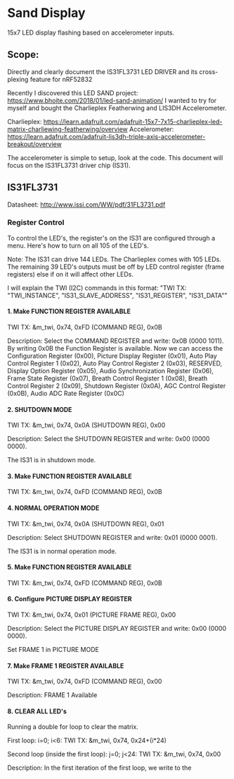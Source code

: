 # Sand Display
15x7 LED display flashing based on accelerometer inputs.

## Scope:
Directly and clearly document the IS31FL3731 LED DRIVER and its cross-plexing feature for nRF52832

Recently I discovered this LED SAND project: https://www.bhoite.com/2018/01/led-sand-animation/
I wanted to try for myself and bought the Charlieplex Featherwing and LIS3DH Accelerometer.

Charlieplex: https://learn.adafruit.com/adafruit-15x7-7x15-charlieplex-led-matrix-charliewing-featherwing/overview
Accelerometer: https://learn.adafruit.com/adafruit-lis3dh-triple-axis-accelerometer-breakout/overview

The accelerometer is simple to setup, look at the code. This document will focus on the IS31FL3731 driver chip (IS31).

## IS31FL3731
Datasheet: http://www.issi.com/WW/pdf/31FL3731.pdf

### Register Control
To control the LED's, the register's on the IS31 are configured through a menu. Here's how to turn on all 105 of the LED's.

Note: The IS31 can drive 144 LEDs. The Charlieplex comes with 105 LEDs. The remaining 39 LED's outputs must be off by LED control register (frame registers) else if on it will affect other LEDs.

I will explain the TWI (I2C) commands in this format: "TWI TX: "TWI_INSTANCE", "IS31_SLAVE_ADDRESS", "IS31_REGISTER", "IS31_DATA""

#### 1. Make FUNCTION REGISTER AVAILABLE
TWI TX: &m_twi, 0x74, 0xFD (COMMAND REG), 0x0B

Description: Select the COMMAND REGISTER and write: 0x0B (0000 1011).
By writing 0x0B the Function Register is available. Now we can access the Configuration Register (0x00), Picture Display Register (0x01), Auto Play Control Register 1 (0x02), Auto Play Control Register 2 (0x03), RESERVED, Display Option Register (0x05), Audio Synchronization Register (0x06), Frame State Register (0x07), Breath Control Register 1 (0x08), Breath Control Register 2 (0x09), Shutdown Register (0x0A), AGC Control Register (0x0B), Audio ADC Rate Register (0x0C)

#### 2. SHUTDOWN MODE
TWI TX: &m_twi, 0x74, 0x0A (SHUTDOWN REG), 0x00

Description: Select the SHUTDOWN REGISTER and write: 0x00 (0000 0000).

The IS31 is in shutdown mode.

#### 3. Make FUNCTION REGISTER AVAILABLE
TWI TX: &m_twi, 0x74, 0xFD (COMMAND REG), 0x0B

#### 4. NORMAL OPERATION MODE
TWI TX: &m_twi, 0x74, 0x0A (SHUTDOWN REG), 0x01

Description: Select SHUTDOWN REGISTER and write: 0x01 (0000 0001).

The IS31 is in normal operation mode.

#### 5. Make FUNCTION REGISTER AVAILABLE
TWI TX: &m_twi, 0x74, 0xFD (COMMAND REG), 0x0B

#### 6. Configure PICTURE DISPLAY REGISTER
TWI TX: &m_twi, 0x74, 0x01 (PICTURE FRAME REG), 0x00

Description: Select the PICTURE DISPLAY REGISTER and write: 0x00 (0000 0000).

Set FRAME 1 in PICTURE MODE

#### 7. Make FRAME 1 REGISTER AVAILABLE
TWI TX: &m_twi, 0x74, 0xFD (COMMAND REG), 0x00

Description: FRAME 1 Available

#### 8. CLEAR ALL LED's
Running a double for loop to clear the matrix.

First loop: i=0; i<6: TWI TX: &m_twi, 0x74, 0x24+(i*24)

Second loop (inside the first loop): j=0; j<24: TWI TX: &m_twi, 0x74, 0x00

Description: In the first iteration of the first loop, we write to the 
